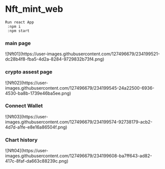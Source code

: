 # Nft_mint_web

    Run react App
     :npm i
     :npm start

<h3>main page</h3>
![Nft01](https://user-images.githubusercontent.com/127496679/234199521-dc28b4f8-fba5-4d2a-8284-9729832b73f4.png)

<h3>crypto assest page</h3>
![Nft02](https://user-images.githubusercontent.com/127496679/234199545-24a22500-6936-4530-ba8b-1739e46ba5ee.png)

<h3>Connect Wallet</h3>
![Nft03](https://user-images.githubusercontent.com/127496679/234199574-92738179-acb2-4d7d-a1fe-e8e16a86504f.png)

<h3>Chart history</h3>
![Nft04](https://user-images.githubusercontent.com/127496679/234199608-ba7ff643-ad82-417c-8faf-da663c88239c.png)
